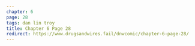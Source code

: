 ```yaml
---
chapter: 6
page: 28
tags: dan lin troy
title: Chapter 6 Page 28
redirect: https://www.drugsandwires.fail/dnwcomic/chapter-6-page-28/
---
```

